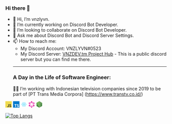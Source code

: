 ### Hi there 👋

- 👋 Hi, I’m vnzlyvn.
- 🔭 I’m currently working on Discord Bot Developer.
- 👯 I’m looking to collaborate on Discord Bot Developer.
- 💬 Ask me about Discord Bot and Discord Server Settings.
- 📫 How to reach me: 
  - My Discord Account: VNZLYVN#0523
  - My Discord Server: [VNZDEV.tm Project Hub](https://discord.gg/KXye7w6J2g) - This is a public discord server but you can find me there.
  ---
  ###  A Day in the Life of Software Engineer:
  👨‍💻 I’m working with Indonesian television companies since 2019 to be part of [PT Trans Media Corpora] (https://www.transtv.co.id/) 


<code><img height="20" src="https://raw.githubusercontent.com/github/explore/80688e429a7d4ef2fca1e82350fe8e3517d3494d/topics/javascript/javascript.png"></code>
<code><img height="20" src="https://raw.githubusercontent.com/github/explore/80688e429a7d4ef2fca1e82350fe8e3517d3494d/topics/typescript/typescript.png"></code>
<code><img height="20" src="https://raw.githubusercontent.com/github/explore/80688e429a7d4ef2fca1e82350fe8e3517d3494d/topics/react/react.png"></code>
<code><img height="20" src="https://raw.githubusercontent.com/github/explore/5c058a388828bb5fde0bcafd4bc867b5bb3f26f3/topics/graphql/graphql.png"></code>
<code><img height="20" src="https://raw.githubusercontent.com/github/explore/80688e429a7d4ef2fca1e82350fe8e3517d3494d/topics/nodejs/nodejs.png"></code>

[![Top Langs](https://github-readme-stats.vercel.app/api/top-langs/?username=1mgr007&layout=compact&theme=radical&count_private=true)](https://github.com/anuraghazra/github-readme-stats)
